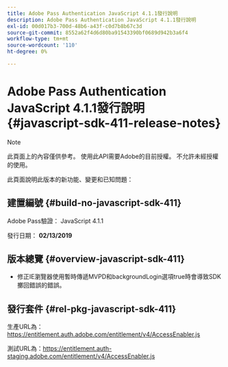 ```yaml
---
title: Adobe Pass Authentication JavaScript 4.1.1發行說明
description: Adobe Pass Authentication JavaScript 4.1.1發行說明
exl-id: 00d017b3-700d-48b6-a43f-c0d7b8b67c3d
source-git-commit: 8552a62f4d6d80ba91543390bf0689d942b3a6f4
workflow-type: tm+mt
source-wordcount: '110'
ht-degree: 0%

---
```


# Adobe Pass Authentication JavaScript 4.1.1發行說明 {#javascript-sdk-411-release-notes}

>[!NOTE]
>
>此頁面上的內容僅供參考。 使用此API需要Adobe的目前授權。 不允許未經授權的使用。

此頁面說明此版本的新功能、變更和已知問題：

## 建置編號 {#build-no-javascript-sdk-411}

Adobe Pass驗證： JavaScript 4.1.1

發行日期： **02/13/2019**


## 版本總覽 {#overview-javascript-sdk-411}

* 修正IE瀏覽器使用暫時傳遞MVPD和backgroundLogin選項true時會導致SDK擲回錯誤的錯誤。


## 發行套件 {#rel-pkg-javascript-sdk-411}

生產URL為： https://entitlement.auth.adobe.com/entitlement/v4/AccessEnabler.js

測試URL為：https://entitlement.auth-staging.adobe.com/entitlement/v4/AccessEnabler.js
